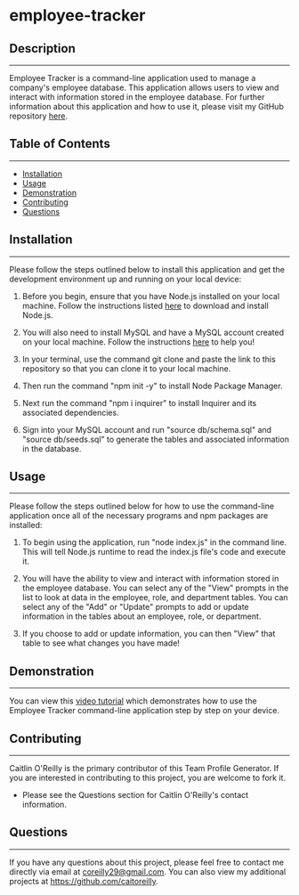 # employee-tracker

## Description

---

Employee Tracker is a command-line application used to manage a company's employee database. This application allows users to view and interact with information stored in the employee database. For further information about this application and how to use it, please visit my GitHub repository [here](https://github.com/caitoreilly/employee-tracker.git).

## Table of Contents

---

- [Installation](#installation)
- [Usage](#usage)
- [Demonstration](#demonstration)
- [Contributing](#contributing)
- [Questions](#questions)

## Installation

---

Please follow the steps outlined below to install this application and get the development environment up and running on your local device:

1. Before you begin, ensure that you have Node.js installed on your local machine. Follow the instructions listed [here](https://nodejs.org/en/download/) to download and install Node.js.

2. You will also need to install MySQL and have a MySQL account created on your local machine. Follow the instructions [here](https://www.npmjs.com/package/mysql2) to help you!

3. In your terminal, use the command git clone and paste the link to this repository so that you can clone it to your local machine.

4. Then run the command "npm init -y" to install Node Package Manager.

5. Next run the command "npm i inquirer" to install Inquirer and its associated dependencies.

6. Sign into your MySQL account and run "source db/schema.sql" and "source db/seeds.sql" to generate the tables and associated information in the database.

## Usage

---

Please follow the steps outlined below for how to use the command-line application once all of the necessary programs and npm packages are installed:

1. To begin using the application, run "node index.js" in the command line. This will tell Node.js runtime to read the index.js file's code and execute it.

2. You will have the ability to view and interact with information stored in the employee database. You can select any of the "View" prompts in the list to look at data in the employee, role, and department tables. You can select any of the "Add" or "Update" prompts to add or update information in the tables about an employee, role, or department.

3. If you choose to add or update information, you can then "View" that table to see what changes you have made!

## Demonstration

---

You can view this [video tutorial](https://drive.google.com/file/d/1PCYSaARwvSw07Vkgx-KmaBYdVJ4Zsu8F/view?usp=sharing) which demonstrates how to use the Employee Tracker command-line application step by step on your device.

## Contributing

---

Caitlin O'Reilly is the primary contributor of this Team Profile Generator. If you are interested in contributing to this project, you are welcome to fork it.

- Please see the Questions section for Caitlin O'Reilly's contact information.

## Questions

---

If you have any questions about this project, please feel free to contact me directly via email at coreilly29@gmail.com.
You can also view my additional projects at https://github.com/caitoreilly.
